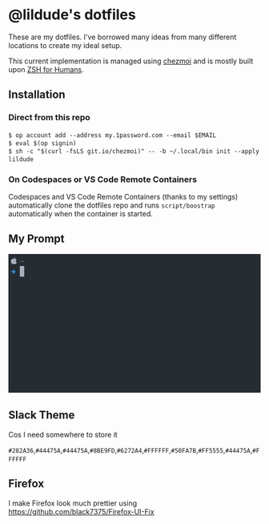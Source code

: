 # @lildude's dotfiles

These are my dotfiles. I've borrowed many ideas from many different locations to create my ideal setup.

This current implementation is managed using [chezmoi](https://chezmoi.io/) and is mostly built upon [ZSH for Humans](https://github.com/romkatv/zsh4humans).

## Installation

### Direct from this repo
  
```console
$ op account add --address my.1password.com --email $EMAIL
$ eval $(op signin)
$ sh -c "$(curl -fsLS git.io/chezmoi)" -- -b ~/.local/bin init --apply lildude
```

### On Codespaces or VS Code Remote Containers

Codespaces and VS Code Remote Containers (thanks to my settings) automatically clone the dotfiles repo and runs `script/boostrap` automatically when the container is started.

## My Prompt

![My Prompt](prompt.gif)

## Slack Theme

Cos I need somewhere to store it

`#282A36`,`#44475A`,`#44475A`,`#8BE9FD`,`#6272A4`,`#FFFFFF`,`#50FA7B`,`#FF5555`,`#44475A`,`#FFFFFF`

## Firefox

I make Firefox look much prettier using <https://github.com/black7375/Firefox-UI-Fix>